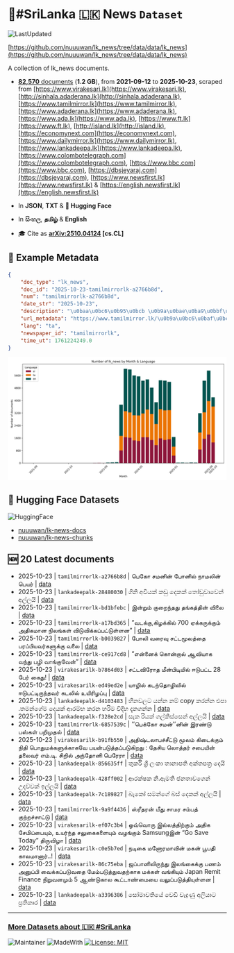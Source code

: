 # 📄#SriLanka 🇱🇰 News `Dataset`

![LastUpdated](https://img.shields.io/badge/last_updated-2025--10--23_18:55:06-green)

[https://github.com/nuuuwan/lk_news/tree/data/data/lk_news](https://github.com/nuuuwan/lk_news/tree/data/data/lk_news)

A collection of lk_news documents.

- [**82,570** documents](https://github.com/nuuuwan/lk_news/tree/data/data/lk_news) (**1.2 GB**), from **2021-09-12** to **2025-10-23**, scraped from [https://www.virakesari.lk](https://www.virakesari.lk), [http://sinhala.adaderana.lk](http://sinhala.adaderana.lk), [https://www.tamilmirror.lk](https://www.tamilmirror.lk), [https://www.adaderana.lk](https://www.adaderana.lk), [https://www.ada.lk](https://www.ada.lk), [https://www.ft.lk](https://www.ft.lk), [http://island.lk](http://island.lk), [https://economynext.com](https://economynext.com), [https://www.dailymirror.lk](https://www.dailymirror.lk), [https://www.lankadeepa.lk](https://www.lankadeepa.lk), [https://www.colombotelegraph.com](https://www.colombotelegraph.com), [https://www.bbc.com](https://www.bbc.com), [https://dbsjeyaraj.com](https://dbsjeyaraj.com), [https://www.newsfirst.lk](https://www.newsfirst.lk) & [https://english.newsfirst.lk](https://english.newsfirst.lk)

- In **JSON**, **TXT** & **🤗 Hugging Face**

- In **සිංහල**, **தமிழ்** & **English**

- 🎓 Cite as **[arXiv:2510.04124](https://arxiv.org/abs/2510.04124) [cs.CL]**

## 📝 Example Metadata

```json
{
    "doc_type": "lk_news",
    "doc_id": "2025-10-23-tamilmirrorlk-a2766b8d",
    "num": "tamilmirrorlk-a2766b8d",
    "date_str": "2025-10-23",
    "description": "\u0baa\u0bc6\u0b95\u0bcb \u0b9a\u0bae\u0ba9\u0bbf\u0ba9\u0bcd \u0baa\u0bcb\u0ba9\u0bbf\u0bb2\u0bcd \u0ba8\u0bbe\u0bae\u0bb2\u0bbf\u0ba9\u0bcd \u0baa\u0bc6\u0baf\u0bb0\u0bcd",
    "url_metadata": "https://www.tamilmirror.lk/\u0b9a\u0bc6\u0baf\u0bcd\u0ba4\u0bbf\u0b95\u0bb3\u0bcd/\u0baa\u0bc6\u0b95\u0bcb-\u0b9a\u0bae\u0ba9\u0bbf\u0ba9\u0bcd-\u0baa\u0bcb\u0ba9\u0bbf\u0bb2\u0bcd-\u0ba8\u0bbe\u0bae\u0bb2\u0bbf\u0ba9\u0bcd-\u0baa\u0bc6\u0baf\u0bb0\u0bcd/175-366748",
    "lang": "ta",
    "newspaper_id": "tamilmirrorlk",
    "time_ut": 1761224249.0
}
```

![Chart](https://raw.githubusercontent.com/nuuuwan/lk_news/refs/heads/data/data/lk_news/docs_by_month_and_lang.png)

## 🤗 Hugging Face Datasets

![HuggingFace](https://img.shields.io/badge/-HuggingFace-FDEE21?style=for-the-badge&logo=HuggingFace)

- [nuuuwan/lk-news-docs](https://huggingface.co/datasets/nuuuwan/lk-news-docs)
- [nuuuwan/lk-news-chunks](https://huggingface.co/datasets/nuuuwan/lk-news-chunks)

## 🆕 20 Latest documents

- 2025-10-23 | `tamilmirrorlk-a2766b8d` | பெகோ சமனின் போனில் நாமலின் பெயர் | [data](https://github.com/nuuuwan/lk_news/tree/data/data/lk_news/2020s/2025/2025-10-23-tamilmirrorlk-a2766b8d)
- 2025-10-23 | `lankadeepalk-28480030` | ගිනි අවියක් කඩු දෙකක් තෝඩුවාවෙන් අල්ලයි | [data](https://github.com/nuuuwan/lk_news/tree/data/data/lk_news/2020s/2025/2025-10-23-lankadeepalk-28480030)
- 2025-10-23 | `tamilmirrorlk-bd1bfebc` | இன்றும் குறைந்தது தங்கத்தின் விலை | [data](https://github.com/nuuuwan/lk_news/tree/data/data/lk_news/2020s/2025/2025-10-23-tamilmirrorlk-bd1bfebc)
- 2025-10-23 | `tamilmirrorlk-a17bd365` | ”வடக்கு,கிழக்கில் 700 ஏக்கருக்கும் அதிகமான நிலங்கள் விடுவிக்கப்பட்டுள்ளன” | [data](https://github.com/nuuuwan/lk_news/tree/data/data/lk_news/2020s/2025/2025-10-23-tamilmirrorlk-a17bd365)
- 2025-10-23 | `tamilmirrorlk-b0039827` | போலி வரைவு சட்டமூலத்தை பரப்பியவர்களுக்கு வலை | [data](https://github.com/nuuuwan/lk_news/tree/data/data/lk_news/2020s/2025/2025-10-23-tamilmirrorlk-b0039827)
- 2025-10-23 | `tamilmirrorlk-ce917cd8` | ”என்னைக் கொன்றால் ஆவியாக வந்து பழி வாங்குவேன்” | [data](https://github.com/nuuuwan/lk_news/tree/data/data/lk_news/2020s/2025/2025-10-23-tamilmirrorlk-ce917cd8)
- 2025-10-23 | `virakesarilk-b7864d03` | சட்டவிரோத மீன்பிடியில் ஈடுபட்ட 28 பேர் கைது! | [data](https://github.com/nuuuwan/lk_news/tree/data/data/lk_news/2020s/2025/2025-10-23-virakesarilk-b7864d03)
- 2025-10-23 | `virakesarilk-ed49ed2e` | யாழில் கடற்தொழிலில் ஈடுபட்டிருந்தவர் கடலில் உயிரிழப்பு | [data](https://github.com/nuuuwan/lk_news/tree/data/data/lk_news/2020s/2025/2025-10-23-virakesarilk-ed49ed2e)
- 2025-10-23 | `lankadeepalk-d4103483` | හීනවලට යන්න නම් copy කරන්න එපා .තමන්ගේම දෙයක් ආරම්භ කරන හරිම විදිහ දැනගන්න | [data](https://github.com/nuuuwan/lk_news/tree/data/data/lk_news/2020s/2025/2025-10-23-lankadeepalk-d4103483)
- 2025-10-23 | `lankadeepalk-f328e2cd` | සැක රියක් ගල්කිස්සෙන් අල්ලයි | [data](https://github.com/nuuuwan/lk_news/tree/data/data/lk_news/2020s/2025/2025-10-23-lankadeepalk-f328e2cd)
- 2025-10-23 | `tamilmirrorlk-6857539c` | ’’பெக்கோ சமன்’’னின் இரண்டு பஸ்கள் பறிமுதல் | [data](https://github.com/nuuuwan/lk_news/tree/data/data/lk_news/2020s/2025/2025-10-23-tamilmirrorlk-6857539c)
- 2025-10-23 | `virakesarilk-b91fb550` | அதிஷ்டலாபச்சீட்டு மூலம் கிடைக்கும் நிதி பொதுமக்களுக்காகவே பயன்படுத்தப்படுகிறது : தேசிய லொத்தர் சபையின் தலைவர்  எம்.டி. சிறில் அந்தோனி பெரேரா | [data](https://github.com/nuuuwan/lk_news/tree/data/data/lk_news/2020s/2025/2025-10-23-virakesarilk-b91fb550)
- 2025-10-23 | `lankadeepalk-856635ff` | තුර්කි ශ්‍රී ලංකා තානාපති අක්තපත්‍ර දෙයි | [data](https://github.com/nuuuwan/lk_news/tree/data/data/lk_news/2020s/2025/2025-10-23-lankadeepalk-856635ff)
- 2025-10-23 | `lankadeepalk-428ff002` | ආරක්ෂක නි.ඇමති ජනතාවගෙන් උදව්වක් ඉල්ලයි | [data](https://github.com/nuuuwan/lk_news/tree/data/data/lk_news/2020s/2025/2025-10-23-lankadeepalk-428ff002)
- 2025-10-23 | `lankadeepalk-7c189827` | බැකෝ සමන්ගේ බස් දෙකක් අල්ලයි | [data](https://github.com/nuuuwan/lk_news/tree/data/data/lk_news/2020s/2025/2025-10-23-lankadeepalk-7c189827)
- 2025-10-23 | `tamilmirrorlk-9a9f4436` | ஸ்ரீதரன் மீது சாமர சம்பத் குற்றச்சாட்டு | [data](https://github.com/nuuuwan/lk_news/tree/data/data/lk_news/2020s/2025/2025-10-23-tamilmirrorlk-9a9f4436)
- 2025-10-23 | `virakesarilk-ef07c3b4` | ஒவ்வொரு இல்லத்திற்கும் அதிக சேமிப்பையும், உயர்ந்த சலுகைகளையும் வழங்கும் Samsungஇன் “Go Save Today” திருவிழா | [data](https://github.com/nuuuwan/lk_news/tree/data/data/lk_news/2020s/2025/2025-10-23-virakesarilk-ef07c3b4)
- 2025-10-23 | `virakesarilk-c0e5b7ed` | நடிகை மனோரமாவின் மகன் பூபதி காலமானார்..! | [data](https://github.com/nuuuwan/lk_news/tree/data/data/lk_news/2020s/2025/2025-10-23-virakesarilk-c0e5b7ed)
- 2025-10-23 | `virakesarilk-86c75eba` | ஜப்பானிலிருந்து இலங்கைக்கு பணம் அனுப்பி வைக்கப்படுவதை மேம்படுத்துவதற்காக மக்கள் வங்கியும் Japan Remit Finance நிறுவனமும் 5 ஆண்டுகால கூட்டாண்மையை வலுப்படுத்தியுள்ளன | [data](https://github.com/nuuuwan/lk_news/tree/data/data/lk_news/2020s/2025/2025-10-23-virakesarilk-86c75eba)
- 2025-10-23 | `lankadeepalk-a3396386` | සෝමාවතියේ වෙඩි වැදුණු අලියාට ප්‍රතිකාර | [data](https://github.com/nuuuwan/lk_news/tree/data/data/lk_news/2020s/2025/2025-10-23-lankadeepalk-a3396386)

---

### [More Datasets about 🇱🇰 #SriLanka](https://github.com/nuuuwan/lk_datasets)

![Maintainer](https://img.shields.io/badge/maintainer-nuuuwan-red)
![MadeWith](https://img.shields.io/badge/made_with-python-blue)
[![License: MIT](https://img.shields.io/badge/License-MIT-yellow.svg)](https://opensource.org/licenses/MIT)
